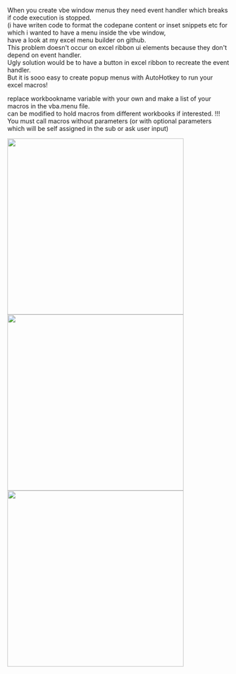 When you create vbe window menus they need event handler which breaks if code execution is stopped.  
(i have writen code to format the codepane content or inset snippets etc for which i wanted to have a menu inside the vbe window,  
have a look at my excel menu builder on github.  
This problem doesn't occur on excel ribbon ui elements because they don't depend on event handler.  
Ugly solution would be to have a button in excel ribbon to recreate the event handler.  
But it is sooo easy to create popup menus with AutoHotkey to run your excel macros!  

replace workbookname variable with your own and make a list of your macros in the vba.menu file.  
can be modified to hold macros from different workbooks if interested.
!!! You must call macros without parameters (or with optional parameters which will be self assigned in the sub or ask user input)

<img src="https://user-images.githubusercontent.com/62287665/172789520-b56c74f3-b5e8-4e83-9401-a54d3db82e8c.jpg" width="400"> <img src="https://user-images.githubusercontent.com/62287665/172789524-cf018151-86bf-4a24-8f01-bf20ec09b6c7.jpg" width="400">
<img src="https://user-images.githubusercontent.com/62287665/174991681-3a9ae151-0858-490e-beee-7c9b1bce5e99.jpg" width="400" height="">


